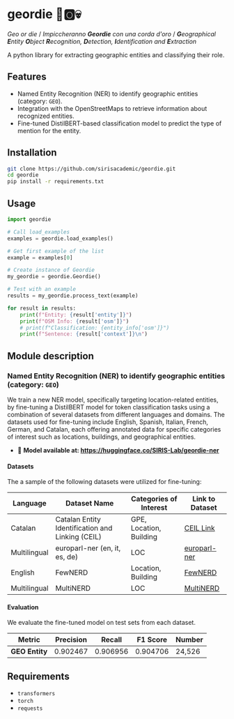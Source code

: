 # geordie 📌🅾️💀
_Geo or die_ / _Impiccheranno **Geordie** con una corda d'oro_ / _**G**eographical **E**ntity **O**bject **R**ecognition, **D**etection, **I**dentification and **E**xtraction_

A python library for extracting geographic entities and classifying their role.

## Features

- Named Entity Recognition (NER) to identify geographic entities (category: `GEO`).
- Integration with the OpenStreetMaps to retrieve information about recognized entities.
- Fine-tuned DistilBERT-based classification model to predict the type of mention for the entity.

## Installation

```bash
git clone https://github.com/sirisacademic/geordie.git
cd geordie
pip install -r requirements.txt
```

## Usage

```python
import geordie 

# Call load_examples
examples = geordie.load_examples()

# Get first example of the list
example = examples[0]

# Create instance of Geordie
my_geordie = geordie.Geordie()

# Test with an example
results = my_geordie.process_text(example)

for result in results:
    print(f"Entity: {result['entity']}")
    print(f"OSM Info: {result['osm']}")
    # print(f"Classification: {entity_info['osm']}")
    print(f"Sentence: {result['context']}\n")
```

## Module description
### Named Entity Recognition (NER) to identify geographic entities (category: `GEO`)
We train a new NER model, specifically targeting location-related entities, by fine-tuning a DistilBERT model for token classification tasks using a combination of several datasets from different languages and domains. The datasets used for fine-tuning include English, Spanish, Italian, French, German, and Catalan, each offering annotated data for specific categories of interest such as locations, buildings, and geographical entities.

- 🤗 **Model available at: https://huggingface.co/SIRIS-Lab/geordie-ner**

#### Datasets
The a sample of the following datasets were utilized for fine-tuning:

| Language       | Dataset Name                                         | Categories of Interest               | Link to Dataset        |
|----------------|------------------------------------------------------|--------------------------------------|------------------------|
| Catalan        | Catalan Entity Identification and Linking (CEIL)      | GPE, Location, Building              | [CEIL Link](#)          |
| Multilingual   | europarl-ner (en, it, es, de)                         | LOC                                  | [europarl-ner](#)       |
| English        | FewNERD                                               | Location, Building                   | [FewNERD](#)            |
| Multilingual   | MultiNERD                                              | LOC                                  | [MultiNERD](#)          |

#### Evaluation
We evaluate the fine-tuned model on test sets from each dataset.

| Metric              | Precision | Recall   | F1 Score | Number      |
|---------------------|-----------|----------|----------|-------------|
| **GEO Entity**             | 0.902467  | 0.906956 | 0.904706 | 24,526      |

## Requirements
- `transformers`
- `torch`
- `requests`


